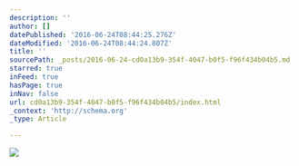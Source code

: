 ```yaml
---
description: ''
author: []
datePublished: '2016-06-24T08:44:25.276Z'
dateModified: '2016-06-24T08:44:24.807Z'
title: ''
sourcePath: _posts/2016-06-24-cd0a13b9-354f-4047-b0f5-f96f434b04b5.md
starred: true
inFeed: true
hasPage: true
inNav: false
url: cd0a13b9-354f-4047-b0f5-f96f434b04b5/index.html
_context: 'http://schema.org'
_type: Article

---
```

![](https://the-grid-user-content.s3-us-west-2.amazonaws.com/7741cd68-d3dd-4059-96e5-3b90f55e0eb8.jpg)